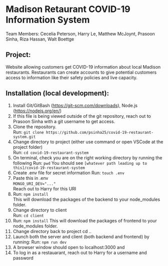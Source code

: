 # Madison Retaurant COVID-19 Information System  
Team Members: Cecelia Peterson, Harry Le, Matthew McJoynt, Prasoon Sinha, Riza Hassan, Walt Boettge  

## Project:  
Website allowing customers get COVID-19 information about local Madison restaurants. Restaurants can create accounts to give potential customers access to information like their safety policies and live capacity.
  
## Installation (local development):

1. Install Git/GitBash (https://git-scm.com/downloads), Node.js (https://nodejs.org/en/)
2. If this file is being viewed outside of the git repository, reach out to Prasoon Sinha with a git username to get access.
3. Clone the repository.  
Run: `git clone https://github.com/psinha25/covid-19-restaurant-system.git`
4. Change directory to project (either use command or open VSCode at the project folder)  
Run: `cd covid-19-restaurant-system`
5. On terminal, check you are on the right working directory by running the following
	Run: `pwd`
	You should see `[whatever path leading up to this]/covid-19-restaurant-system`
6. Create .env file for secret information
Run: `touch .env`
7. Paste this in .env  
`MONGO_URI_DEV="..."`  
Reach out to Harry for this URI  
8. Run: `npm install`  
This will download the packages of the backend to your node_modules folder.
9. Change directory to client  
Run: `cd client`
10. Run: `npm install`
This will download the packages of frontend to your node_modules folder.
11. Change directory back to project
cd ..
12. Launch both the server and client (both backend and frontend) by running:
Run: `npm run dev`
13. A browser window should open to localhost:3000 and 
14. To log in as a restauarant, reach out to Harry for a username and password
